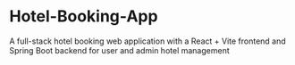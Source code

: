 # Hotel-Booking-App
A full-stack hotel booking web application with a React + Vite frontend and Spring Boot backend for user and admin hotel management
